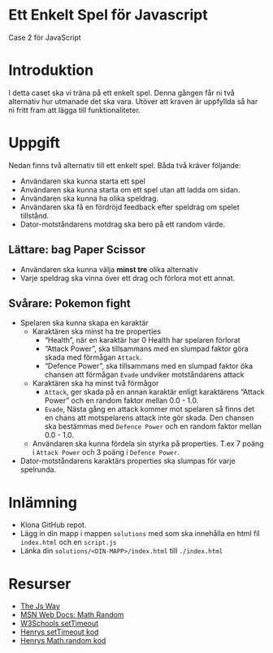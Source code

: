 # Ett Enkelt Spel för Javascript
Case 2 för JavaScript

# Introduktion
I detta caset ska vi träna på ett enkelt spel. Denna gången får ni två alternativ hur utmanade det ska vara. Utöver att kraven är uppfyllda så har ni fritt fram att lägga till funktionaliteter.

# Uppgift
Nedan finns två alternativ till ett enkelt spel. Båda två kräver följande:
-  Användaren ska kunna starta ett spel
-  Användaren ska kunna starta om ett spel utan att ladda om sidan.
-  Användaren ska kunna ha olika speldrag.
- Användaren ska få en fördröjd feedback efter speldrag om spelet tillstånd.
- Dator-motståndarens motdrag ska bero på ett random värde.

## Lättare: bag Paper Scissor
- Användaren ska kunna välja **minst tre** olika alternativ
- Varje speldrag ska vinna över ett drag och förlora mot ett annat.

## Svårare: Pokemon fight
- Spelaren ska kunna skapa en karaktär
    - Karaktären ska minst ha tre properties 
        - “Health”, när en karaktär har 0 Health har spelaren förlorat
        - “Attack Power”, ska tillsammans med en slumpad faktor göra skada med förmågan `Attack`.
        - “Defence Power”, ska tillsammans med en slumpad faktor öka chansen att förmågan `Evade` undviker motståndarens attack
    - Karaktären ska ha minst två förmågor
        - `Attack`, ger skada på en annan karaktär enligt karaktärens “Attack Power” och en random faktor mellan 0.0 - 1.0.
        - `Evade`, Nästa gång en attack kommer mot spelaren så finns det en chans att motspelarens attack inte gör skada. Den chansen ska bestämmas med `Defence Power` och en random faktor mellan 0.0 - 1.0.
    - Användaren ska kunna fördela sin styrka på properties. T.ex 7 poäng i `Attack Power` och 3 poäng i `Defence Power`. 
- Dator-motståndarens karaktärs properties ska slumpas för varje spelrunda.

# Inlämning
- Klona GitHub repot.
- Lägg in din mapp i mappen `solutions` med som ska innehålla en html fil `index.html` och en `script.js`
- Länka din `solutions/<DIN-MAPP>/index.html` till  `./index.html`

# Resurser
- [The Js Way](https://github.com/thejsway/thejsway)
- [MSN Web Docs: Math Random](https://developer.mozilla.org/en-US/docs/Web/JavaScript/Reference/Global_Objects/Math/random)
- [W3Schools setTimeout](https://developer.mozilla.org/en-US/docs/Web/JavaScript/Reference/Global_Objects/Math/random)
- [Henrys setTimeout kod](https://gist.github.com/frozenbanana/ba4998d3903891e3caeb3fb2f087a390)
- [Henrys Math.random kod](https://gist.github.com/frozenbanana/e0207ec20371ade00463013fdcca35b6)


